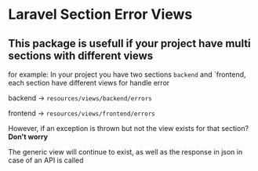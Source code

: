 # Laravel Section Error Views
## This package is usefull if your project have multi sections with different views

for example: In your project you have two sections `backend` and `frontend, each section have different views for handle error

 backend -> ```resources/views/backend/errors```
 
 frontend -> ```resources/views/frontend/errors```
 
However, if an exception is thrown but not the view exists for that section? **Don't worry**

The generic view will continue to exist, as well as the response in json in case of an API is called